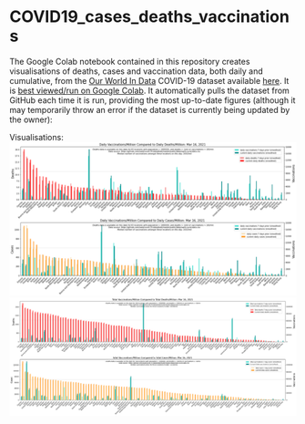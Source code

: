 # COVID19_cases_deaths_vaccinations
The Google Colab notebook contained in this repository creates visualisations of deaths, cases and vaccination data, both daily and cumulative, from the [Our World In Data](https://ourworldindata.org/explorers/coronavirus-data-explorer?zoomToSelection=true&minPopulationFilter=1000000&time=59..latest&pickerSort=asc&pickerMetric=location&hideControls=true&Metric=People+fully+vaccinated&Interval=Cumulative&Relative+to+Population=true&Align+outbreaks=false&country=~ISR) COVID-19 dataset available [here](https://github.com/owid/covid-19-data/blob/master/public/data/owid-covid-data.csv). It is [best viewed/run on Google Colab](https://colab.research.google.com/github/babsyco/C19_cases_deaths_vaccinations/blob/main/vaccine_rollout1.ipynb#scrollTo=OzXIYTbCPEhu). It automatically pulls the dataset from GitHub each time it is run, providing the most up-to-date figures (although it may temporarily throw an error if the dataset is currently being updated by the owner): 

Visualisations:
![Daily](https://github.com/babsyco/C19_cases_deaths_vaccinations/blob/main/daily_vaccine_vs_deaths_per_capita.png)
![Cumulative](https://github.com/babsyco/C19_cases_deaths_vaccinations/blob/main/cumulative_vaccine_vs_deaths_per_capita.png)
